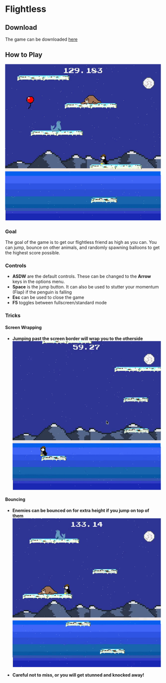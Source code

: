 # Flightless

## Download

The game can be downloaded [here](https://drive.google.com/file/d/1LDzizuABTKBxqS-VQTg8leSHrN05Qb_l/view?usp=sharing)

## How to Play
  ![Demo](gifs/flightless_demo.gif)
  
### Goal
  The goal of the game is to get our flightless friend as high as you can. You can jump, bounce on other animals, and randomly spawning balloons to get the highest score possible.
  
### Controls

+ **ASDW** are the default controls. These can be changed to the **Arrow** keys in the options menu.
+ **Space** is the jump button. It can also be used to stutter your momentum (Flap) if the penguin is falling
+ **Esc** can be used to close the game
+ **F5** toggles between fullscreen/standard mode

### Tricks
  #### Screen Wrapping
  + **Jumping past the screen border will wrap you to the otherside**
  ![Screen-Wrap](gifs/screenWrap.gif)
  
  #### Bouncing
  + **Enemies can be bounced on for extra height if you jump on top of them**
  ![Bounce](gifs/bounce.gif)
  
  + **Careful not to miss, or you will get stunned and knocked away!**
